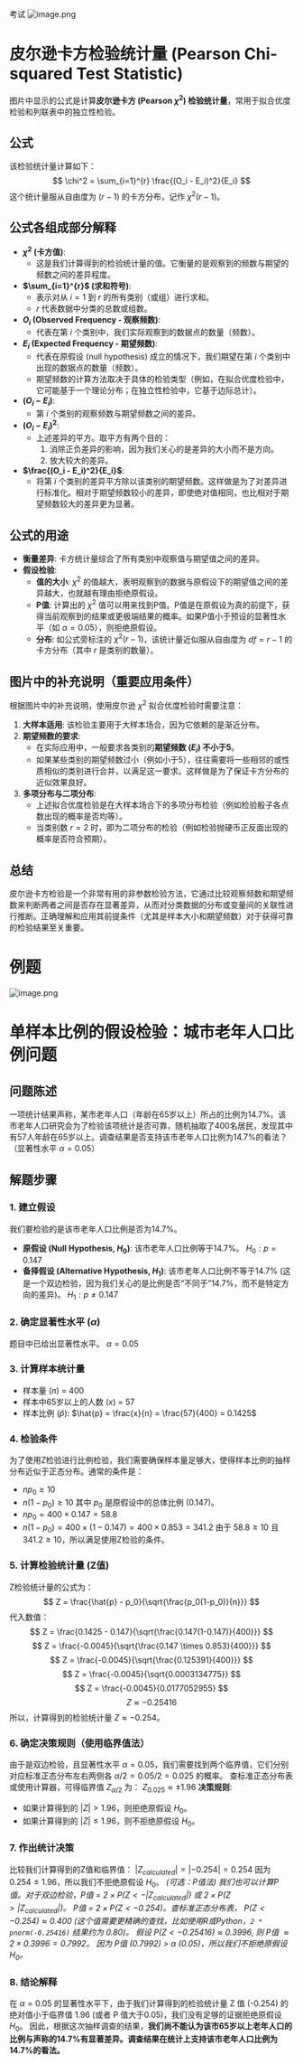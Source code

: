 考试
![image.png](https://raw.githubusercontent.com/SAMLAY-c/obsidian-photos/university/img/20250514102736765.png)
# 皮尔逊卡方检验统计量 (Pearson Chi-squared Test Statistic)
图片中显示的公式是计算**皮尔逊卡方 (Pearson $\chi^2$) 检验统计量**，常用于拟合优度检验和列联表中的独立性检验。
## 公式
该检验统计量计算如下：
$$
\chi^2 = \sum_{i=1}^{r} \frac{(O_i - E_i)^2}{E_i}
$$
这个统计量服从自由度为 $(r-1)$ 的卡方分布，记作 $\chi^2(r-1)$。
## 公式各组成部分解释
* **$\chi^2$ (卡方值)**:
    * 这是我们计算得到的检验统计量的值。它衡量的是观察到的频数与期望的频数之间的差异程度。
* **$\sum_{i=1}^{r}$ (求和符号)**:
    * 表示对从 $i=1$ 到 $r$ 的所有类别（或组）进行求和。
    * $r$ 代表数据中分类的总数或组数。
* **$O_i$ (Observed Frequency - 观察频数)**:
    * 代表在第 $i$ 个类别中，我们实际观察到的数据点的数量（频数）。
* **$E_i$ (Expected Frequency - 期望频数)**:
    * 代表在原假设 (null hypothesis) 成立的情况下，我们期望在第 $i$ 个类别中出现的数据点的数量（频数）。
    * 期望频数的计算方法取决于具体的检验类型（例如，在拟合优度检验中，它可能基于一个理论分布；在独立性检验中，它基于边际总计）。
* **$(O_i - E_i)$**:
    * 第 $i$ 个类别的观察频数与期望频数之间的差异。
* **$(O_i - E_i)^2$**:
    * 上述差异的平方。取平方有两个目的：
        1.  消除正负差异的影响，因为我们关心的是差异的大小而不是方向。
        2.  放大较大的差异。
* **$\frac{(O_i - E_i)^2}{E_i}$**:
    * 将第 $i$ 个类别的差异平方除以该类别的期望频数。这样做是为了对差异进行标准化。相对于期望频数较小的差异，即使绝对值相同，也比相对于期望频数较大的差异更为显著。
## 公式的用途
* **衡量差异**: 卡方统计量综合了所有类别中观察值与期望值之间的差异。
* **假设检验**:
    * **值的大小**: $\chi^2$ 的值越大，表明观察到的数据与原假设下的期望值之间的差异越大，也就越有理由拒绝原假设。
    * **P值**: 计算出的 $\chi^2$ 值可以用来找到P值。P值是在原假设为真的前提下，获得当前观察到的结果或更极端结果的概率。如果P值小于预设的显著性水平（如 $\alpha = 0.05$），则拒绝原假设。
    * **分布**: 如公式旁标注的 $\chi^2(r-1)$，该统计量近似服从自由度为 $df = r-1$ 的卡方分布（其中 $r$ 是类别的数量）。
## 图片中的补充说明（重要应用条件）
根据图片中的补充说明，使用皮尔逊 $\chi^2$ 拟合优度检验时需要注意：
1.  **大样本适用**: 该检验主要用于大样本场合，因为它依赖的是渐近分布。
2.  **期望频数的要求**:
    * 在实际应用中，一般要求各类别的**期望频数 ($E_i$) 不小于5**。
    * 如果某些类别的期望频数过小（例如小于5），往往需要将一些相邻的或性质相似的类别进行合并，以满足这一要求。这样做是为了保证卡方分布的近似效果良好。
3.  **多项分布与二项分布**:
    * 上述拟合优度检验是在大样本场合下的多项分布检验（例如检验骰子各点数出现的概率是否均等）。
    * 当类别数 $r=2$ 时，即为二项分布的检验（例如检验抛硬币正反面出现的概率是否符合预期）。
## 总结
皮尔逊卡方检验是一个非常有用的非参数检验方法，它通过比较观察频数和期望频数来判断两者之间是否存在显著差异，从而对分类数据的分布或变量间的关联性进行推断。正确理解和应用其前提条件（尤其是样本大小和期望频数）对于获得可靠的检验结果至关重要。
# 例题
![image.png](https://raw.githubusercontent.com/SAMLAY-c/obsidian-photos/university/img/20250514103109368.png)
# 单样本比例的假设检验：城市老年人口比例问题
## 问题陈述
一项统计结果声称，某市老年人口（年龄在65岁以上）所占的比例为14.7%。该市老年人口研究会为了检验该项统计是否可靠，随机抽取了400名居民，发现其中有57人年龄在65岁以上。调查结果是否支持该市老年人口比例为14.7%的看法？（显著性水平 $\alpha = 0.05$）
## 解题步骤
### 1. 建立假设
我们要检验的是该市老年人口比例是否为14.7%。
* **原假设 (Null Hypothesis, $H_0$)**: 该市老年人口比例等于14.7%。
    $H_0: p = 0.147$
* **备择假设 (Alternative Hypothesis, $H_1$)**: 该市老年人口比例不等于14.7% (这是一个双边检验，因为我们关心的是比例是否“不同于”14.7%，而不是特定方向的差异)。
    $H_1: p \neq 0.147$
### 2. 确定显著性水平 ($\alpha$)
题目中已给出显著性水平。
$\alpha = 0.05$
### 3. 计算样本统计量
* 样本量 ($n$) = 400
* 样本中65岁以上的人数 ($x$) = 57
* 样本比例 ($\hat{p}$):
    $\hat{p} = \frac{x}{n} = \frac{57}{400} = 0.1425$
### 4. 检验条件
为了使用Z检验进行比例检验，我们需要确保样本量足够大，使得样本比例的抽样分布近似于正态分布。通常的条件是：
* $np_0 \ge 10$
* $n(1-p_0) \ge 10$
其中 $p_0$ 是原假设中的总体比例 (0.147)。
* $np_0 = 400 \times 0.147 = 58.8$
* $n(1-p_0) = 400 \times (1 - 0.147) = 400 \times 0.853 = 341.2$
由于 $58.8 \ge 10$ 且 $341.2 \ge 10$，所以满足使用Z检验的条件。
### 5. 计算检验统计量 (Z值)
Z检验统计量的公式为：
$$ Z = \frac{\hat{p} - p_0}{\sqrt{\frac{p_0(1-p_0)}{n}}} $$
代入数值：
$$ Z = \frac{0.1425 - 0.147}{\sqrt{\frac{0.147(1-0.147)}{400}}} $$
$$ Z = \frac{-0.0045}{\sqrt{\frac{0.147 \times 0.853}{400}}} $$
$$ Z = \frac{-0.0045}{\sqrt{\frac{0.125391}{400}}} $$
$$ Z = \frac{-0.0045}{\sqrt{0.0003134775}} $$
$$ Z = \frac{-0.0045}{0.0177052955} $$
$$ Z \approx -0.25416 $$
所以，计算得到的检验统计量 $Z \approx -0.254$。
### 6. 确定决策规则（使用临界值法）
由于是双边检验，且显著性水平 $\alpha = 0.05$，我们需要找到两个临界值，它们分别对应标准正态分布左右两侧各 $\alpha/2 = 0.05/2 = 0.025$ 的概率。
查标准正态分布表或使用计算器，可得临界值 $Z_{\alpha/2}$ 为：
$Z_{0.025} \approx \pm 1.96$
**决策规则**:
* 如果计算得到的 $|Z| > 1.96$，则拒绝原假设 $H_0$。
* 如果计算得到的 $|Z| \le 1.96$，则不拒绝原假设 $H_0$。
### 7. 作出统计决策
比较我们计算得到的Z值和临界值：
$|Z_{calculated}| = |-0.254| = 0.254$
因为 $0.254 \le 1.96$，所以我们不拒绝原假设 $H_0$。
*(可选：P值法)*
*我们也可以计算P值。对于双边检验，P值 = $2 \times P(Z < -|Z_{calculated}|)$ 或 $2 \times P(Z > |Z_{calculated}|)$。*
*P值 = $2 \times P(Z < -0.254)$。查标准正态分布表， $P(Z < -0.254) \approx 0.400$ (这个值需要更精确的查找，比如使用R或Python，`2 * pnorm(-0.25416)` 结果约为 0.80)。*
*假设 $P(Z < -0.25416) \approx 0.3996$, 则 P值 $\approx 2 \times 0.3996 = 0.7992$。*
*因为 P值 ($0.7992$) > $\alpha$ ($0.05$)，所以我们不拒绝原假设 $H_0$。*
### 8. 结论解释
在 $\alpha = 0.05$ 的显著性水平下，由于我们计算得到的检验统计量 Z 值 (-0.254) 的绝对值小于临界值 1.96 (或者 P 值大于0.05)，我们没有足够的证据拒绝原假设 $H_0$。
因此，根据这次抽样调查的结果，**我们尚不能认为该市65岁以上老年人口的比例与声称的14.7%有显著差异。调查结果在统计上支持该市老年人口比例为14.7%的看法。**